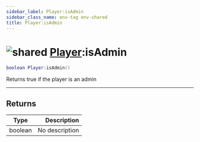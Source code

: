 ```yaml
---
sidebar_label: Player:isAdmin
sidebar_class_name: env-tag env-shared
title: Player:isAdmin
---
```


# <img src='/img/wiki/shared.png' alt='shared' data-tag='env-tag' /> [Player](../player/README.md):isAdmin

```lua
boolean Player:isAdmin()
```

Returns true if the player is an admin<br/>

-----------------
## Returns

| Type   | Description |
| ------ | ----------: |
| boolean | No description |
